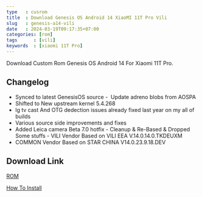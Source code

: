 ```yaml
---
type   : cusrom
title  : Download Genesis OS Android 14 XiaoMI 11T Pro Vili
slug   : genesis-a14-vili
date   : 2024-03-19T09:17:35+07:00
categories: [rom]
tags      : [vili]
keywords  : [xiaomi 11T Pro]
---
```


Download Custom Rom Genesis OS Android 14 For Xiaomi 11T Pro.

## Changelog
- Synced to latest GenesisOS source
-  Update adreno blobs from AOSPA
- Shifted to New upstream kernel 5.4.268
- lg tv cast And OTG dedection issues already fixed last year on my all of builds
- Various source side improvements and fixes
- Added Leica camera Beta 7.0 hotfix
- Cleanup & Re-Based & Dropped Some stuffs 
- VILI Vendor Based on VILI EEA V.14.0.14.0.TKDEUXM
- COMMON Vendor Based on STAR CHINA V14.0.23.9.18.DEV


## Download Link
[ROM](https://sourceforge.net/projects/genesisos-by-swiitchoff/files/A14/)

[How To Install](https://t.me/swiitchOFF_updates/1066)

